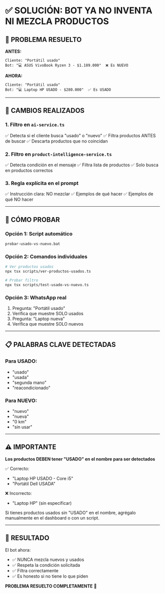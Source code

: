# ✅ SOLUCIÓN: BOT YA NO INVENTA NI MEZCLA PRODUCTOS

## 🎯 PROBLEMA RESUELTO

**ANTES:**
```
Cliente: "Portátil usado"
Bot: "💻 ASUS VivoBook Ryzen 3 - $1.189.000"  ❌ Es NUEVO
```

**AHORA:**
```
Cliente: "Portátil usado"
Bot: "💻 Laptop HP USADO - $280.000"  ✅ Es USADO
```

---

## 🔧 CAMBIOS REALIZADOS

### 1. Filtro en `ai-service.ts`
✅ Detecta si el cliente busca "usado" o "nuevo"
✅ Filtra productos ANTES de buscar
✅ Descarta productos que no coincidan

### 2. Filtro en `product-intelligence-service.ts`
✅ Detecta condición en el mensaje
✅ Filtra lista de productos
✅ Solo busca en productos correctos

### 3. Regla explícita en el prompt
✅ Instrucción clara: NO mezclar
✅ Ejemplos de qué hacer
✅ Ejemplos de qué NO hacer

---

## 🧪 CÓMO PROBAR

### Opción 1: Script automático
```bash
probar-usado-vs-nuevo.bat
```

### Opción 2: Comandos individuales
```bash
# Ver productos usados
npx tsx scripts/ver-productos-usados.ts

# Probar filtro
npx tsx scripts/test-usado-vs-nuevo.ts
```

### Opción 3: WhatsApp real
1. Pregunta: "Portátil usado"
2. Verifica que muestre SOLO usados
3. Pregunta: "Laptop nueva"
4. Verifica que muestre SOLO nuevos

---

## 📋 PALABRAS CLAVE DETECTADAS

### Para USADO:
- "usado"
- "usada"
- "segunda mano"
- "reacondicionado"

### Para NUEVO:
- "nuevo"
- "nueva"
- "0 km"
- "sin usar"

---

## ⚠️ IMPORTANTE

**Los productos DEBEN tener "USADO" en el nombre para ser detectados**

✅ Correcto:
- "Laptop HP USADO - Core i5"
- "Portátil Dell USADA"

❌ Incorrecto:
- "Laptop HP" (sin especificar)

Si tienes productos usados sin "USADO" en el nombre, agrégalo manualmente en el dashboard o con un script.

---

## 🎉 RESULTADO

El bot ahora:
- ✅ NUNCA mezcla nuevos y usados
- ✅ Respeta la condición solicitada
- ✅ Filtra correctamente
- ✅ Es honesto si no tiene lo que piden

**PROBLEMA RESUELTO COMPLETAMENTE** 🚀
